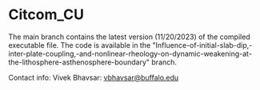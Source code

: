 # Citcom_CU
The main branch contains the latest version (11/20/2023) of the compiled executable file.
The code is available in the "Influence-of-initial-slab-dip,-inter-plate-coupling,-and-nonlinear-rheology-on-dynamic-weakening-at-the-lithosphere-asthenosphere-boundary" branch.

Contact info:
Vivek Bhavsar: vbhavsar@buffalo.edu
